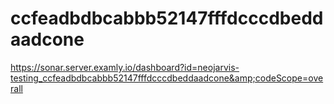 # ccfeadbdbcabbb52147fffdcccdbeddaadcone
https://sonar.server.examly.io/dashboard?id=neojarvis-testing_ccfeadbdbcabbb52147fffdcccdbeddaadcone&amp;codeScope=overall
